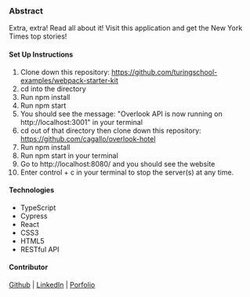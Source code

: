 ### Abstract
Extra, extra! Read all about it! Visit this application and get the New York Times top stories! 

#### Set Up Instructions
1. Clone down this repository: https://github.com/turingschool-examples/webpack-starter-kit
1. cd into the directory
1. Run npm install
1. Run npm start
1. You should see the message: "Overlook API is now running on http://localhost:3001" in your terminal
1. cd out of that directory then clone down this repository: https://github.com/cagallo/overlook-hotel
1. Run npm install
1. Run npm start in your terminal
1. Go to http://localhost:8080/ and you should see the website
1. Enter control + c in your terminal to stop the server(s) at any time.

#### Technologies
* TypeScript
* Cypress
* React
* CSS3
* HTML5
* RESTful API

#### Contributor
[Github](https://github.com/FrazierLE) | [LinkedIn](https://www.linkedin.com/in/lauren-frazier-745053188/) | [Porfolio](https://portfolio-frazierle.vercel.app/)
